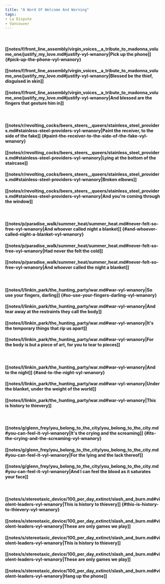 ```yaml
---
title: "A Word Of Welcome And Warning"
tags:
- La Dispute
- Vancouver
---
```

&nbsp;
#### [[notes/f/front_line_assembly/virgin_voices__a_tribute_to_madonna_volume_one/justify_my_love.md#justify-vyl-wnanory|Pick up the phone]] {#pick-up-the-phone-vyl-wnanory}
#### [[notes/f/front_line_assembly/virgin_voices__a_tribute_to_madonna_volume_one/justify_my_love.md#justify-vyl-wnanory|Blessed be the thief, disguised in skin]]
#### [[notes/f/front_line_assembly/virgin_voices__a_tribute_to_madonna_volume_one/justify_my_love.md#justify-vyl-wnanory|And blessed are the fingers that gesture him in]]
&nbsp;
#### [[notes/r/revolting_cocks/beers_steers__queers/stainless_steel_providers.md#stainless-steel-providers-vyl-wnanory|Paint the receiver, to the side of the fake]] {#paint-the-receiver-to-the-side-of-the-fake-vyl-wnanory}
#### [[notes/r/revolting_cocks/beers_steers__queers/stainless_steel_providers.md#stainless-steel-providers-vyl-wnanory|Lying at the bottom of the staircase]]
#### [[notes/r/revolting_cocks/beers_steers__queers/stainless_steel_providers.md#stainless-steel-providers-vyl-wnanory|Broken elbows]]
#### [[notes/r/revolting_cocks/beers_steers__queers/stainless_steel_providers.md#stainless-steel-providers-vyl-wnanory|And you're coming through the window]]
&nbsp;
#### [[notes/p/paradise_walk/summer_heat/summer_heat.md#never-felt-so-free-vyl-wnanory|And whoever called night a blanket]] {#and-whoever-called-night-a-blanket-vyl-wnanory}
#### [[notes/p/paradise_walk/summer_heat/summer_heat.md#never-felt-so-free-vyl-wnanory|Had never the felt the cold]]
#### [[notes/p/paradise_walk/summer_heat/summer_heat.md#never-felt-so-free-vyl-wnanory|And whoever called the night a blanket]]
&nbsp;
#### [[notes/l/linkin_park/the_hunting_party/war.md#war-vyl-wnanory|So use your fingers, darling]] {#so-use-your-fingers-darling-vyl-wnanory}
#### [[notes/l/linkin_park/the_hunting_party/war.md#war-vyl-wnanory|And tear away at the restraints they call the body]]
#### [[notes/l/linkin_park/the_hunting_party/war.md#war-vyl-wnanory|It's the temporary things that rip us apart]]
#### [[notes/l/linkin_park/the_hunting_party/war.md#war-vyl-wnanory|For the body is but a piece of art, for you to tear to pieces]]
&nbsp;
#### [[notes/l/linkin_park/the_hunting_party/war.md#war-vyl-wnanory|And to the night]] {#and-to-the-night-vyl-wnanory}
#### [[notes/l/linkin_park/the_hunting_party/war.md#war-vyl-wnanory|Under the blanket, under the weight of the world]]
#### [[notes/l/linkin_park/the_hunting_party/war.md#war-vyl-wnanory|This is history to thievery]]
&nbsp;
#### [[notes/g/glenn_frey/you_belong_to_the_city/you_belong_to_the_city.md#you-can-feel-it-vyl-wnanory|It's the crying and the screaming]] {#its-the-crying-and-the-screaming-vyl-wnanory}
#### [[notes/g/glenn_frey/you_belong_to_the_city/you_belong_to_the_city.md#you-can-feel-it-vyl-wnanory|For the lying and the lack thereof]]
#### [[notes/g/glenn_frey/you_belong_to_the_city/you_belong_to_the_city.md#you-can-feel-it-vyl-wnanory|And I can feel the blood as it saturates your face]]
&nbsp;
#### [[notes/s/stereotaxic_device/100_per_day_extinct/slash_and_burn.md#violent-leaders-vyl-wnanory|This is history to thievery]] {#this-is-history-to-thievery-vyl-wnanory}
#### [[notes/s/stereotaxic_device/100_per_day_extinct/slash_and_burn.md#violent-leaders-vyl-wnanory|These are only games we play]]
#### [[notes/s/stereotaxic_device/100_per_day_extinct/slash_and_burn.md#violent-leaders-vyl-wnanory|This is history to thievery]]
#### [[notes/s/stereotaxic_device/100_per_day_extinct/slash_and_burn.md#violent-leaders-vyl-wnanory|These are only games we play]]
#### [[notes/s/stereotaxic_device/100_per_day_extinct/slash_and_burn.md#violent-leaders-vyl-wnanory|Hang up the phone]]
